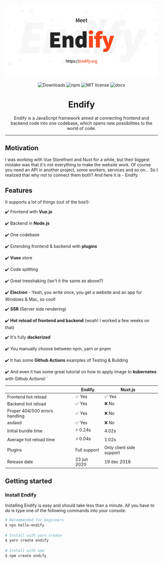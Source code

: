 ![Endify logo](docs/media/header.jpg)
<p align="center">
 <img alt="Downloads" src="https://img.shields.io/npm/dy/endify?color=%23ff451a">
 <img alt="npm" src="https://img.shields.io/npm/v/endify?color=%23ff451a">
 <img alt="MIT license" src="https://img.shields.io/npm/l/endify?color=%23ff451a">
 <img alt="docs" src="https://img.shields.io/badge/docs-endify.org-ff451a">
</p>

<h1 align="center">Endify</h1>
<p align="center">
Endify is a JavaScript framework aimed at connecting frontend and backend code into one codebase, which opens new possibilities to the world of code.</p>

-------
 ## Motivation
 I was working with Vue Storefront and Nuxt for a while, but their biggest mistake was that it's not everything to make the website work. Of course you need an API in another project, some workers, services and so on... So I realized that why not to connect them both? And here it is - Endify.
 
 ## Features
 It supports a lot of things (out of the box!):

 ✔️ Frontend with **Vue.js**

 ✔️ Backend in **Node.js**
 
 ✔️ One codebase
 
 ✔️ Extending frontend & backend with **plugins**
 
 ✔️ **Vuex** store
 
 ✔️ Code splitting

 ✔️ Great treeshaking (isn't it the same as above?)

 ✔️ **Electron** - Yeah, you write once, you get a website and an app for Windows & Mac, so cool!
 
 ✔️ **SSR** (Server side rendering)
 
 ✔️ **Hot reload of frontend and backend** (woah! I worked a few weeks on that)
 
 ✔️ It's fully **dockerized**

 ✔️ You manually choose between npm, yarn or pnpm
 
 ✔️ It has some **Github Actions** examples of Testing & Building
 
 ✔️ And even it has some great tutorial on how to apply image to **kubernetes** with Github Actions!
`

|                               | Endify       | Nuxt.js                  |   |
|--------------------------------|--------------|--------------------------|---|
| Frontend hot reload            | ✅ Yes        | ✅ Yes                    |   |
| Backend hot reload             | ✅ Yes        | ❌ No                     |   |
| Proper 404/500 errors handling | ✅ Yes        | ❌ No                     |   |
| asdasd                         | ✅ Yes        | ❌ No                     |   |
| Initial bundle time            | ⚡ 0.24s      | 4.02s                    |   |
| Average hot reload time        | ⚡ 0.04s      | 1.02s                    |   |
| Plugins                        | Full support | Only client side support |   |
| Release date                   | 23 jun 2020  | 19 dec 2018              |   |


## Getting started

### Install Endify
Installing Endify is easy and should take less than a minute. All you have to do is type one of the following commands into your console:
```bash
# Recommended for beginners
$ npx hello-endify 

# Install with yarn create
$ yarn create endify

# Install with npm
$ npm create endify
```
